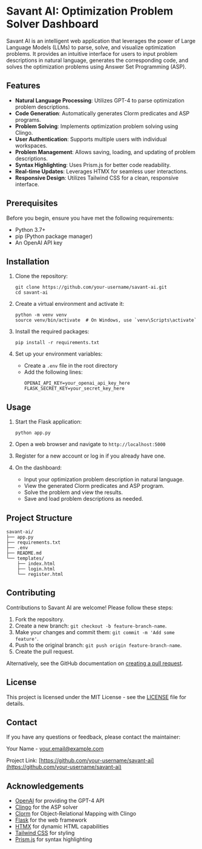 # Savant AI: Optimization Problem Solver Dashboard

Savant AI is an intelligent web application that leverages the power of Large Language Models (LLMs) to parse, solve, and visualize optimization problems. It provides an intuitive interface for users to input problem descriptions in natural language, generates the corresponding code, and solves the optimization problems using Answer Set Programming (ASP).

## Features

- **Natural Language Processing**: Utilizes GPT-4 to parse optimization problem descriptions.
- **Code Generation**: Automatically generates Clorm predicates and ASP programs.
- **Problem Solving**: Implements optimization problem solving using Clingo.
- **User Authentication**: Supports multiple users with individual workspaces.
- **Problem Management**: Allows saving, loading, and updating of problem descriptions.
- **Syntax Highlighting**: Uses Prism.js for better code readability.
- **Real-time Updates**: Leverages HTMX for seamless user interactions.
- **Responsive Design**: Utilizes Tailwind CSS for a clean, responsive interface.

## Prerequisites

Before you begin, ensure you have met the following requirements:

- Python 3.7+
- pip (Python package manager)
- An OpenAI API key

## Installation

1. Clone the repository:
   ```
   git clone https://github.com/your-username/savant-ai.git
   cd savant-ai
   ```

2. Create a virtual environment and activate it:
   ```
   python -m venv venv
   source venv/bin/activate  # On Windows, use `venv\Scripts\activate`
   ```

3. Install the required packages:
   ```
   pip install -r requirements.txt
   ```

4. Set up your environment variables:
   - Create a `.env` file in the root directory
   - Add the following lines:
     ```
     OPENAI_API_KEY=your_openai_api_key_here
     FLASK_SECRET_KEY=your_secret_key_here
     ```

## Usage

1. Start the Flask application:
   ```
   python app.py
   ```

2. Open a web browser and navigate to `http://localhost:5000`

3. Register for a new account or log in if you already have one.

4. On the dashboard:
   - Input your optimization problem description in natural language.
   - View the generated Clorm predicates and ASP program.
   - Solve the problem and view the results.
   - Save and load problem descriptions as needed.

## Project Structure

```
savant-ai/
├── app.py
├── requirements.txt
├── .env
├── README.md
└── templates/
    ├── index.html
    ├── login.html
    └── register.html
```

## Contributing

Contributions to Savant AI are welcome! Please follow these steps:

1. Fork the repository.
2. Create a new branch: `git checkout -b feature-branch-name`.
3. Make your changes and commit them: `git commit -m 'Add some feature'`.
4. Push to the original branch: `git push origin feature-branch-name`.
5. Create the pull request.

Alternatively, see the GitHub documentation on [creating a pull request](https://help.github.com/articles/creating-a-pull-request/).

## License

This project is licensed under the MIT License - see the [LICENSE](LICENSE) file for details.

## Contact

If you have any questions or feedback, please contact the maintainer:

Your Name - your.email@example.com

Project Link: [https://github.com/your-username/savant-ai](https://github.com/your-username/savant-ai)

## Acknowledgements

- [OpenAI](https://openai.com/) for providing the GPT-4 API
- [Clingo](https://potassco.org/clingo/) for the ASP solver
- [Clorm](https://github.com/potassco/clorm) for Object-Relational Mapping with Clingo
- [Flask](https://flask.palletsprojects.com/) for the web framework
- [HTMX](https://htmx.org/) for dynamic HTML capabilities
- [Tailwind CSS](https://tailwindcss.com/) for styling
- [Prism.js](https://prismjs.com/) for syntax highlighting
